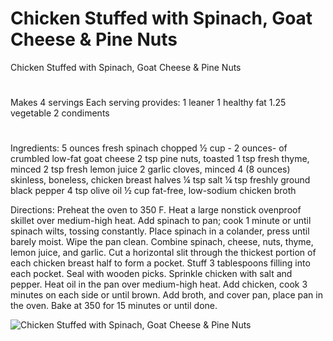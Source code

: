# Chicken Stuffed with Spinach, Goat Cheese & Pine Nuts

Chicken Stuffed with Spinach, Goat Cheese & Pine Nuts
# 

Makes 4 servings
Each serving provides:
1 leaner
1 healthy fat
1.25 vegetable
2 condiments
# 

Ingredients:
5 ounces fresh spinach chopped
½ cup - 2 ounces- of crumbled low-fat goat cheese
2 tsp pine nuts, toasted
1 tsp fresh thyme, minced
2 tsp fresh lemon juice
2 garlic cloves, minced
4 (8 ounces) skinless, boneless, chicken breast halves
¼ tsp salt
¼ tsp freshly ground black pepper
4 tsp olive oil
½ cup fat-free, low-sodium chicken broth

Directions:
Preheat the oven to 350 F.
Heat a large nonstick ovenproof skillet over medium-high heat. Add spinach to pan; cook 1 minute or until spinach wilts, tossing constantly. Place spinach in a colander, press until barely moist. Wipe the pan clean.
Combine spinach, cheese, nuts, thyme, lemon juice, and garlic. Cut a horizontal slit through the thickest portion of each chicken breast half to form a pocket. Stuff 3 tablespoons filling into each pocket. Seal with wooden picks. Sprinkle chicken with salt and pepper.
Heat oil in the pan over medium-high heat. Add chicken, cook 3 minutes on each side or until brown. Add broth, and cover pan, place pan in the oven. Bake at 350 for 15 minutes or until done.

![Chicken Stuffed with Spinach, Goat Cheese & Pine Nuts](images/Chicken%20Stuffed%20with%20Spinach,%20Goat%20Cheese%20&%20Pine%20Nuts.png)

